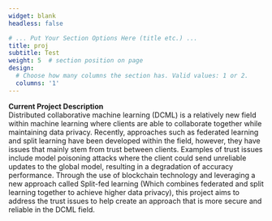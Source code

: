 ```yaml
---
widget: blank
headless: false

# ... Put Your Section Options Here (title etc.) ...
title: proj
subtitle: Test
weight: 5  # section position on page
design:
  # Choose how many columns the section has. Valid values: 1 or 2.
  columns: '1'
---
```


**Current Project Description**<br>
Distributed collaborative machine learning (DCML) is a relatively new field within machine learning where clients are able to collaborate together while maintaining data privacy. Recently, approaches such as federated learning and split learning have been developed within the field, however, they have issues that mainly stem from trust between clients. Examples of trust issues include model poisoning attacks where the client could send unreliable updates to the global model, resulting in a degradation of accuracy performance. Through the use of blockchain technology and leveraging a new approach called Split-fed learning (Which combines federated and split learning together to achieve higher data privacy), this project aims to address the trust issues to help create an approach that is more secure and reliable in the DCML field.
<br><br>
